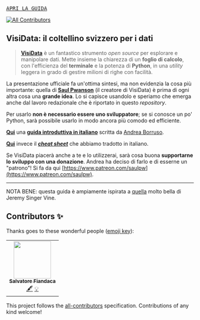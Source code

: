 <kbd><a href="https://ondata.github.io/guidaVisiData/">APRI LA GUIDA</a></kbd>
<!-- ALL-CONTRIBUTORS-BADGE:START - Do not remove or modify this section -->
[![All Contributors](https://img.shields.io/badge/all_contributors-1-orange.svg?style=flat-square)](#contributors-)
<!-- ALL-CONTRIBUTORS-BADGE:END -->

## VisiData: il coltellino svizzero per i dati

> [**VisiData**](http://visidata.org/) è un fantastico strumento _open source_ per esplorare e manipolare dati. Mette insieme la chiarezza di un **foglio di calcolo**, con l'efficienza del **terminale** e la potenza di **Python**, in una _utility_ leggera in grado di gestire milioni di righe con facilità.

La presentazione ufficiale fa un'ottima sintesi, ma non evidenzia la cosa più importante:  quella di [**Saul Pwanson**](http://saul.pw/) (il creatore di VisiData) è prima di ogni altra cosa una **grande idea**. Lo si capisce usandolo e speriamo che emerga anche dal lavoro redazionale che è riportato in questo _repository_.

Per usarlo **non è necessario essere uno sviluppatore**; se si conosce un po' Python, sarà possibile usarlo in modo ancora più comodo ed efficiente.

[**Qui**](https://ondata.github.io/guidaVisiData/) una [**guida introduttiva in italiano**](https://ondata.github.io/guidaVisiData/) scritta da [Andrea Borruso](https://twitter.com/aborruso).

[**Qui**](https://jsvine.github.io/visidata-cheat-sheet/it/) invece il [***cheat sheet***](https://jsvine.github.io/visidata-cheat-sheet/it/) che abbiamo tradotto in italiano.

Se VisiData piacerà anche a te e lo utilizzerai, sarà cosa buona **supportarne lo sviluppo con una donazione**. Andrea ha deciso di farlo e di esserne un "patrono"! Si fa da qui [https://www.patreon.com/saulpw](https://www.patreon.com/saulpw).

---

NOTA BENE: questa guida è ampiamente ispirata a [quella](https://jsvine.github.io/intro-to-visidata/) molto bella di Jeremy Singer Vine.

## Contributors ✨

Thanks goes to these wonderful people ([emoji key](https://allcontributors.org/docs/en/emoji-key)):

<!-- ALL-CONTRIBUTORS-LIST:START - Do not remove or modify this section -->
<!-- prettier-ignore-start -->
<!-- markdownlint-disable -->
<table>
  <tr>
    <td align="center"><a href="http://pigrecoinfinito.com"><img src="https://avatars.githubusercontent.com/u/7631137?v=4?s=100" width="100px;" alt=""/><br /><sub><b>Salvatore Fiandaca</b></sub></a><br /><a href="#content-pigreco" title="Content">🖋</a> <a href="#example-pigreco" title="Examples">💡</a></td>
  </tr>
</table>

<!-- markdownlint-restore -->
<!-- prettier-ignore-end -->

<!-- ALL-CONTRIBUTORS-LIST:END -->

This project follows the [all-contributors](https://github.com/all-contributors/all-contributors) specification. Contributions of any kind welcome!